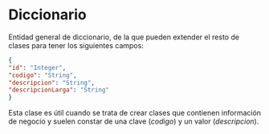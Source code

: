 # **Diccionario**

Entidad general de diccionario, de la que pueden extender el resto de clases para tener los siguientes campos:

``` json
{
"id": "Integer",
"codigo": "String",
"descripcion": "String",
"descripcionLarga": "String"
}
```


Esta clase es útil cuando se trata de crear clases que contienen información de negocio y suelen constar de una clave (*codigo*) y un valor (*descripcion*).
